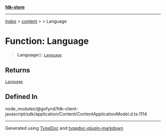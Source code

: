 [**fdk-store**](../../../README.md)
***

[Index](../../../API.md) > [content](../../README.md) > [<internal>](../README.md) > Language

# Function: Language

> **Language**(): [`Language`](../type-aliases/type-alias.Language.md)

## Returns

[`Language`](../type-aliases/type-alias.Language.md)

## Defined In

node\_modules/@gofynd/fdk-client-javascript/sdk/application/Content/ContentApplicationModel.d.ts:1114

***
Generated using [TypeDoc](https://typedoc.org/) and [typedoc-plugin-markdown](https://www.npmjs.com/package/typedoc-plugin-markdown)
